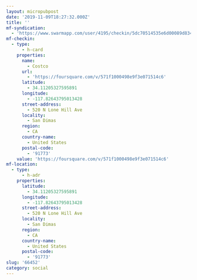 ```yaml
---
layout: micropubpost
date: '2019-11-09T18:27:32.000Z'
title: ''
mf-syndication:
  - 'https://www.swarmapp.com/user/4195/checkin/5dc70514535e6d00089d834f'
mf-checkin:
  - type:
      - h-card
    properties:
      name:
        - Costco
      url:
        - 'https://foursquare.com/v/571f1000498e9f3e071514c6'
      latitude:
        - 34.11205327595891
      longitude:
        - -117.82643795013428
      street-address:
        - 520 N Lone Hill Ave
      locality:
        - San Dimas
      region:
        - CA
      country-name:
        - United States
      postal-code:
        - '91773'
    value: 'https://foursquare.com/v/571f1000498e9f3e071514c6'
mf-location:
  - type:
      - h-adr
    properties:
      latitude:
        - 34.11205327595891
      longitude:
        - -117.82643795013428
      street-address:
        - 520 N Lone Hill Ave
      locality:
        - San Dimas
      region:
        - CA
      country-name:
        - United States
      postal-code:
        - '91773'
slug: '66452'
category: social
---
```

